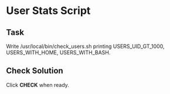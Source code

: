 # User Stats Script

## Task
Write /usr/local/bin/check_users.sh printing USERS_UID_GT_1000, USERS_WITH_HOME, USERS_WITH_BASH.

## Check Solution
Click **CHECK** when ready.
